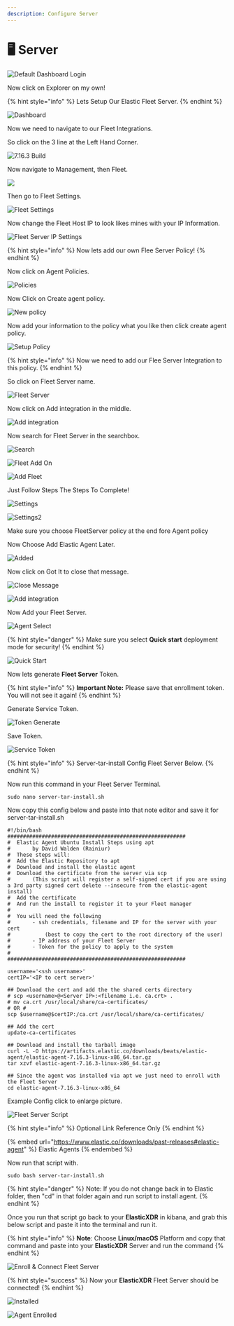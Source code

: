 ```yaml
---
description: Configure Server
---
```


# 🖥 Server

![Default Dashboard Login](<../../.gitbook/assets/image (76).png>)

Now click on Explorer on my own!

{% hint style="info" %}
Lets Setup Our Elastic Fleet Server.
{% endhint %}

![Dashboard](<../../.gitbook/assets/image (81).png>)

Now we need to navigate to our Fleet Integrations.

So click on the 3 line at the Left Hand Corner.

![7.16.3 Build](<../../.gitbook/assets/image (3).png>)

Now navigate to Management, then Fleet.

![](<../../.gitbook/assets/image (97).png>)

Then go to Fleet Settings.

![Fleet Settings](<../../.gitbook/assets/image (2).png>)

Now change the Fleet Host IP to look likes mines with your IP Information.

![Fleet Server IP Settings](<../../.gitbook/assets/image (21).png>)

{% hint style="info" %}
Now lets add our own Flee Server Policy!
{% endhint %}

Now click on Agent Policies.

![Policies](<../../.gitbook/assets/image (15).png>)

Now Click on Create agent policy.

![New policy](<../../.gitbook/assets/image (119).png>)

Now add your information to the policy what you like then click create agent policy.

![Setup Policy](<../../.gitbook/assets/image (26).png>)

{% hint style="info" %}
Now we need to add our Flee Server Integration to this policy.
{% endhint %}

So click on Fleet Server name.

![Fleet Server](<../../.gitbook/assets/image (70).png>)

Now click on Add integration in the middle.

![Add integration](<../../.gitbook/assets/image (5).png>)

Now search for Fleet Server in the searchbox.

![Search](<../../.gitbook/assets/image (4).png>)

![Fleet Add On](<../../.gitbook/assets/image (121).png>)

![Add Fleet](<../../.gitbook/assets/image (51).png>)

Just Follow Steps The Steps To Complete!

![Settings](<../../.gitbook/assets/image (67).png>)

![Settings2](<../../.gitbook/assets/image (43).png>)

Make sure you choose FleetServer policy at the end fore Agent policy

Now Choose Add Elastic Agent Later.

![Added](<../../.gitbook/assets/image (22).png>)

Now click on Got It to close that message.

![Close Message](<../../.gitbook/assets/image (122).png>)

![Add integration](<../../.gitbook/assets/image (75).png>)

Now Add your Fleet Server.

![Agent Select](<../../.gitbook/assets/image (25).png>)

{% hint style="danger" %}
Make sure you select **Quick start** deployment mode for security!
{% endhint %}

![Quick Start](<../../.gitbook/assets/image (73).png>)

Now lets generate **Fleet Server** Token.

{% hint style="info" %}
**Important Note:** Please save that enrollment token. You will not see it again!
{% endhint %}

Generate Service Token.

![Token Generate](<../../.gitbook/assets/image (104).png>)

Save Token.

![Service Token](<../../.gitbook/assets/image (69).png>)

{% hint style="info" %}
Server-tar-install Config Fleet Server Below.
{% endhint %}

Now run this command in your Fleet Server Terminal.

```
sudo nano server-tar-install.sh
```

Now copy this config below and paste into that note editor and save it for server-tar-install.sh

```
#!/bin/bash
#########################################################
#  Elastic Agent Ubuntu Install Steps using apt
#		by David Walden (Rainiur)
#  These steps will: 
#  Add the Elastic Repository to apt
#  Download and install the elastic agent
#  Download the certificate from the server via scp
#       (This script will register a self-signed cert if you are using a 3rd party signed cert delete --insecure from the elastic-agent install)
#  Add the certificate
#  And run the install to register it to your Fleet manager
#
#  You will need the following
#		- ssh credentials, filename and IP for the server with your cert 
#			(best to copy the cert to the root directory of the user)
#		- IP address of your Fleet Server
#		- Token for the policy to apply to the system
#
#########################################################

username='<ssh username>'
certIP='<IP to cert server>'

## Download the cert and add the the shared certs directory
# scp <username>@<Server IP>:<filename i.e. ca.crt> .
# mv ca.crt /usr/local/share/ca-certificates/
# OR #
scp $username@$certIP:/ca.crt /usr/local/share/ca-certificates/

## Add the cert
update-ca-certificates

## Download and install the tarball image
curl -L -O https://artifacts.elastic.co/downloads/beats/elastic-agent/elastic-agent-7.16.3-linux-x86_64.tar.gz
tar xzvf elastic-agent-7.16.3-linux-x86_64.tar.gz

## Since the agent was installed via apt we just need to enroll with the Fleet Server
cd elastic-agent-7.16.3-linux-x86_64

```

Example Config click to enlarge picture.

![Fleet Server Script](<../../.gitbook/assets/image (107).png>)

{% hint style="info" %}
Optional Link Reference Only
{% endhint %}

{% embed url="https://www.elastic.co/downloads/past-releases#elastic-agent" %}
Elastic Agents
{% endembed %}

Now run that script with.

```
sudo bash server-tar-install.sh
```

{% hint style="danger" %}
Note: If you do not change back in to Elastic folder, then "cd" in that folder again and run script to install agent.
{% endhint %}

Once you run that script go back to your **ElasticXDR** in kibana, and grab this below script and paste it into the terminal and run it.

{% hint style="info" %}
**Note**: Choose **Linux/macOS** Platform and copy that command and paste into your **ElasticXDR** Server and run the command
{% endhint %}

![Enroll & Connect Fleet Server](<../../.gitbook/assets/image (37).png>)

{% hint style="success" %}
Now your **ElasticXDR** Fleet Server should be connected!
{% endhint %}

![Installed](<../../.gitbook/assets/image (103).png>)

![Agent Enrolled](<../../.gitbook/assets/image (63).png>)
